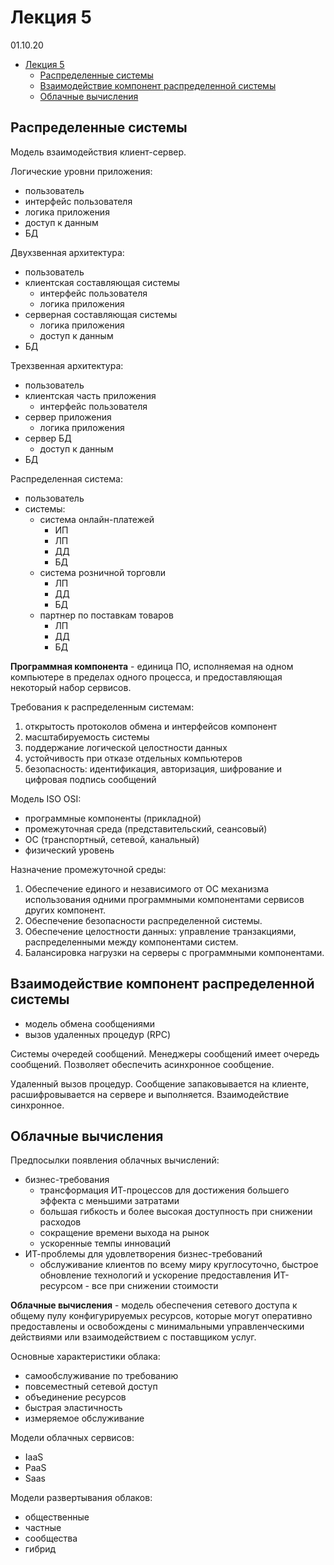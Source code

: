# Лекция 5

01.10.20

- [Лекция 5](#лекция-5)
  - [Распределенные системы](#распределенные-системы)
  - [Взаимодействие компонент распределенной системы](#взаимодействие-компонент-распределенной-системы)
  - [Облачные вычисления](#облачные-вычисления)

## Распределенные системы

Модель взаимодействия клиент-сервер.

Логические уровни приложения:

- пользователь
- интерфейс пользователя
- логика приложения
- доступ к данным
- БД

Двухзвенная архитектура:

- пользователь
- клиентская составляющая системы
  - интерфейс пользователя
  - логика приложения
- серверная составляющая системы
  - логика приложения
  - доступ к данным
- БД

Трехзвенная архитектура:

- пользователь
- клиентская часть приложения
  - интерфейс пользователя
- сервер приложения
  - логика приложения
- сервер БД
  - доступ к данным
- БД

Распределенная система:

- пользователь
- системы:
  - система онлайн-платежей
    - ИП
    - ЛП
    - ДД
    - БД
  - система розничной торговли
    - ЛП
    - ДД
    - БД
  - партнер по поставкам товаров
    - ЛП
    - ДД
    - БД

__Программная компонента__ - единица ПО, исполняемая на одном компьютере в пределах одного процесса, и предоставляющая некоторый набор сервисов.

Требования к распределенным системам:

1. открытость протоколов обмена и интерфейсов компонент
2. масштабируемость системы
3. поддержание логической целостности данных
4. устойчивость при отказе отдельных компьютеров
5. безопасность: идентификация, авторизация, шифрование и цифровая подпись сообщений

Модель ISO OSI:

- программные компоненты (прикладной)
- промежуточная среда (представительский, сеансовый)
- ОС (транспортный, сетевой, канальный)
- физический уровень

Назначение промежуточной среды:

1. Обеспечение единого и независимого от ОС механизма использования одними программными компонентами сервисов других компонент.
2. Обеспечение безопасности распределенной системы.
3. Обеспечение целостности данных: управление транзакциями, распределенными между компонентами систем.
4. Балансировка нагрузки на серверы с программными компонентами.

## Взаимодействие компонент распределенной системы

- модель обмена сообщениями
- вызов удаленных процедур (RPC)

Системы очередей сообщений. Менеджеры сообщений имеет очередь сообщений. Позволяет обеспечить асинхронное сообщение.

Удаленный вызов процедур. Сообщение запаковывается на клиенте, расшифровывается на сервере и выполняется. Взаимодействие синхронное.

## Облачные вычисления

Предпосылки появления облачных вычислений:

- бизнес-требования
  - трансформация ИТ-процессов для достижения большего эффекта с меньшими затратами
  - большая гибкость и более высокая доступность при снижении расходов
  - сокращение времени выхода на рынок
  - ускоренные темпы инноваций
- ИТ-проблемы для удовлетворения бизнес-требований
  - обслуживание клиентов по всему миру круглосуточно, быстрое обновление технологий и ускорение предоставления ИТ-ресурсом - все при снижении стоимости

__Облачные вычисления__ - модель обеспечения сетевого доступа к общему пулу конфигурируемых ресурсов, которые могут оперативно предоставлены и освобождены с минимальными управленческими действиями или взаимодействием с поставщиком услуг.

Основные характеристики облака:

- самообслуживание по требованию
- повсеместный сетевой доступ
- объединение ресурсов
- быстрая эластичность
- измеряемое обслуживание

Модели облачных сервисов:

- IaaS
- PaaS
- Saas

Модели развертывания облаков:

- общественные
- частные
- сообщества
- гибрид
